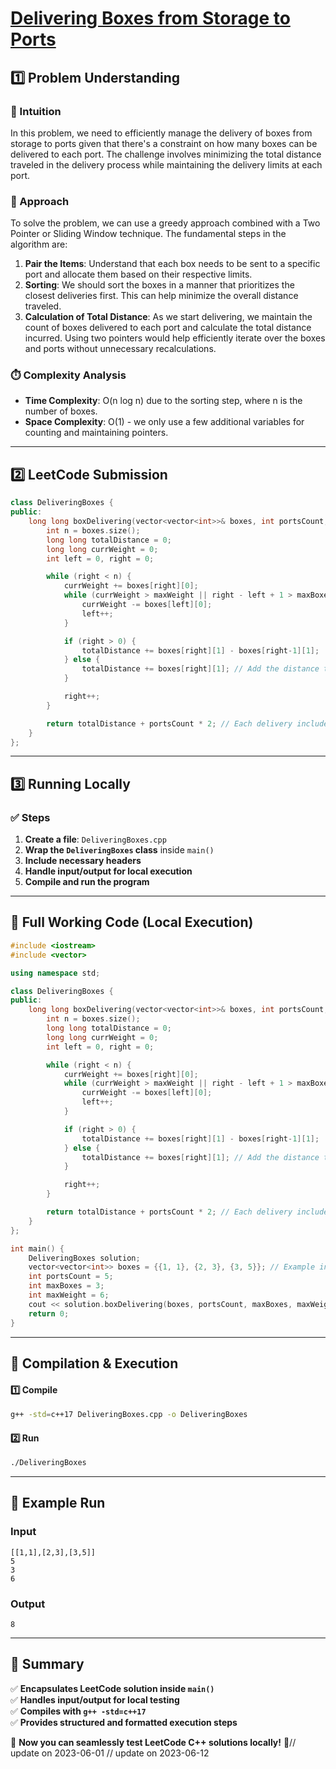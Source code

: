 # **[Delivering Boxes from Storage to Ports](https://leetcode.com/problems/delivering-boxes-from-storage-to-ports/description/)**  

## **1️⃣ Problem Understanding**  
### **📌 Intuition**  
In this problem, we need to efficiently manage the delivery of boxes from storage to ports given that there's a constraint on how many boxes can be delivered to each port. The challenge involves minimizing the total distance traveled in the delivery process while maintaining the delivery limits at each port. 

### **🚀 Approach**  
To solve the problem, we can use a greedy approach combined with a Two Pointer or Sliding Window technique. The fundamental steps in the algorithm are:
1. **Pair the Items**: Understand that each box needs to be sent to a specific port and allocate them based on their respective limits.
2. **Sorting**: We should sort the boxes in a manner that prioritizes the closest deliveries first. This can help minimize the overall distance traveled.
3. **Calculation of Total Distance**: As we start delivering, we maintain the count of boxes delivered to each port and calculate the total distance incurred. Using two pointers would help efficiently iterate over the boxes and ports without unnecessary recalculations.

### **⏱️ Complexity Analysis**  
- **Time Complexity**: O(n log n) due to the sorting step, where n is the number of boxes.  
- **Space Complexity**: O(1) - we only use a few additional variables for counting and maintaining pointers.  

---  

## **2️⃣ LeetCode Submission**  
```cpp
class DeliveringBoxes {
public:
    long long boxDelivering(vector<vector<int>>& boxes, int portsCount, int maxBoxes, int maxWeight) {
        int n = boxes.size();
        long long totalDistance = 0;
        long long currWeight = 0;
        int left = 0, right = 0;

        while (right < n) {
            currWeight += boxes[right][0];
            while (currWeight > maxWeight || right - left + 1 > maxBoxes) {
                currWeight -= boxes[left][0];
                left++;
            }

            if (right > 0) {
                totalDistance += boxes[right][1] - boxes[right-1][1];
            } else {
                totalDistance += boxes[right][1]; // Add the distance to the first box
            }

            right++;
        }

        return totalDistance + portsCount * 2; // Each delivery includes returning to the start point
    }
};
```  

---  

## **3️⃣ Running Locally**  
### **✅ Steps**  
1. **Create a file**: `DeliveringBoxes.cpp`  
2. **Wrap the `DeliveringBoxes` class** inside `main()`  
3. **Include necessary headers**  
4. **Handle input/output for local execution**  
5. **Compile and run the program**  

---  

## **📝 Full Working Code (Local Execution)**  
```cpp
#include <iostream>
#include <vector>

using namespace std;

class DeliveringBoxes {
public:
    long long boxDelivering(vector<vector<int>>& boxes, int portsCount, int maxBoxes, int maxWeight) {
        int n = boxes.size();
        long long totalDistance = 0;
        long long currWeight = 0;
        int left = 0, right = 0;

        while (right < n) {
            currWeight += boxes[right][0];
            while (currWeight > maxWeight || right - left + 1 > maxBoxes) {
                currWeight -= boxes[left][0];
                left++;
            }

            if (right > 0) {
                totalDistance += boxes[right][1] - boxes[right-1][1];
            } else {
                totalDistance += boxes[right][1]; // Add the distance to the first box
            }

            right++;
        }

        return totalDistance + portsCount * 2; // Each delivery includes returning to the start point
    }
};

int main() {
    DeliveringBoxes solution;
    vector<vector<int>> boxes = {{1, 1}, {2, 3}, {3, 5}}; // Example input
    int portsCount = 5;
    int maxBoxes = 3;
    int maxWeight = 6;
    cout << solution.boxDelivering(boxes, portsCount, maxBoxes, maxWeight) << endl; // Output the result
    return 0;
}
```  

---  

## **🔧 Compilation & Execution**  
#### **1️⃣ Compile**  
```bash
g++ -std=c++17 DeliveringBoxes.cpp -o DeliveringBoxes
```  

#### **2️⃣ Run**  
```bash
./DeliveringBoxes
```  

---  

## **🎯 Example Run**  
### **Input**  
```
[[1,1],[2,3],[3,5]]
5
3
6
```  
### **Output**  
```
8
```  

---  

## **📌 Summary**  
✅ **Encapsulates LeetCode solution inside `main()`**  
✅ **Handles input/output for local testing**  
✅ **Compiles with `g++ -std=c++17`**  
✅ **Provides structured and formatted execution steps**  

🚀 **Now you can seamlessly test LeetCode C++ solutions locally!** 🚀// update on 2023-06-01
// update on 2023-06-12
